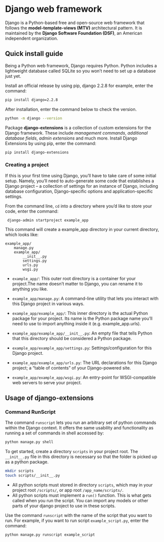 # Django web framework

Django is a Python-based free and open-source web framework that follows the **model-template-views (MTV)** architectural pattern.
It is maintained by the **Django Software Foundation (DSF)**, an American independent organization.

## Quick install guide

Being a Python web framework, Django requires Python.
Python includes a lightweight database called SQLite so you won’t need to set up a database just yet.

Install an official release by using pip, django 2.2.8 for example, enter the command:

```bash
pip install django=2.2.8
```

After installation, enter the command below to check the version.

```bash
python -m django --version
```

Package **django-extensions** is a collection of custom extensions for the Django framework.
These include *management commands*, *additional database fields*, *admin extensions* and much more.
Install Django Extensions by using pip, enter the command:

```bash
pip install django-extensions
```

### Creating a project

If this is your first time using Django, you’ll have to take care of some initial setup.
Namely, you’ll need to auto-generate some code that establishes a Django project – a collection of settings for an instance of Django, including database configuration, Django-specific options and application-specific settings.

From the command line, `cd` into a directory where you’d like to store your code, enter the command:

```code
 django-admin startproject example_app
```

This command will create a example_app directory in your current directory, which looks like:

```
example_app/
    manage.py
    example_app/
        __init__.py
        settings.py
        urls.py
        wsgi.py
```

- `example_app/`: This outer root directory is a container for your project.The name doesn’t matter to Django, you can rename it to anything you like.

- `example_app/manage.py`: A command-line utility that lets you interact with this Django project in various ways.

- `example_app/example_app/`: This inner directory is the actual Python package for your project. Its name is the Python package name you’ll need to use to import anything inside it (e.g. example_app.urls).

- `example_app/example_app/__init__.py`: An empty file that tells Python that this directory should be considered a Python package.

- `example_app/example_app/settings.py`: Settings/configuration for this Django project. 

- `example_app/example_app/urls.py`: The URL declarations for this Django project; a “table of contents” of your Django-powered site.

- `example_app/example_app/wsgi.py`: An entry-point for WSGI-compatible web servers to serve your project.

## Usage of django-extensions

### Command RunScript

The command `runscript` lets you run an arbitrary set of python commands within the Django context. It offers the same usability and functionality as running a set of commands in shell accessed by:

```bash
python manage.py shell
```

To get started, create a directory `scripts` in your project root.
The `__init__.py` file in this directory is necessary so that the folder is picked up as a python package.

```bash
mkdir scripts
touch scripts/__init__.py
```

- All python scripts must stored in directory `scripts`, which may in your project root `/scripts/`, or app root  `/app_name/scripts/`.
- All python scripts must implement a `run()` function. This is what gets called when you run the script. You can import any models or other parts of your django project to use in these scripts.

Use the command `runscript` with the name of the script that you want to run.
For example, if you want to run script `example_script.py`, enter the command:

```bash
python manage.py runscript example_script
```


